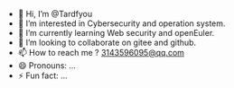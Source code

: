 - 👋 Hi, I’m @Tardfyou
- 👀 I’m interested in Cybersecurity and operation system.
- 🌱 I’m currently learning Web security and openEuler.
- 💞️ I’m looking to collaborate on gitee and github.
- 📫 How to reach me ? 3143596095@qq.com
- 😄 Pronouns: ...
- ⚡ Fun fact: ...

<!---
Tardfyou/Tardfyou is a ✨ special ✨ repository because its `README.md` (this file) appears on your GitHub profile.
You can click the Preview link to take a look at your changes.
--->

